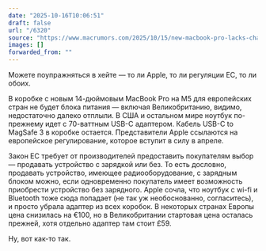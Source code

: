 ```yaml
---
date: "2025-10-16T10:06:51"
draft: false
url: "/6320"
source: "https://www.macrumors.com/2025/10/15/new-macbook-pro-lacks-charger-in-europe/"
images: []
forwarded_from: ""
---
```


Можете поупражняться в хейте — то ли Apple, то ли регуляции ЕС, то ли обоих.

В коробке с новым 14-дюймовым MacBook Pro на M5 для европейских стран не будет блока питания — включая Великобританию, видимо, недостаточно далеко отплыли. В США и остальном мире ноутбук по-прежнему идет с 70-ваттным USB-C адаптером. Кабель USB-C to MagSafe 3 в коробке остается. Представители Apple ссылаются на европейское регулирование, которое вступит в силу в апреле.

Закон ЕС требует от производителей предоставить покупателям выбор — продавать устройство с зарядкой или без. То есть дословно, продавать устройство, имеющее радиооборудование, с зарядным блоком можно, если одновременно покупатель имеет возможность приобрести устройство без зарядного. Apple сочла, что ноутбук с wi-fi и Bluetooth тоже сюда попадает (не так уж необоснованно, согласитесь),  и просто убрала адаптер из всех коробок. В некоторых странах Европы цена снизилась на €100, но в Великобритании стартовая цена осталась прежней, хотя отдельно адаптер там стоит £59.

Ну, вот как-то так.